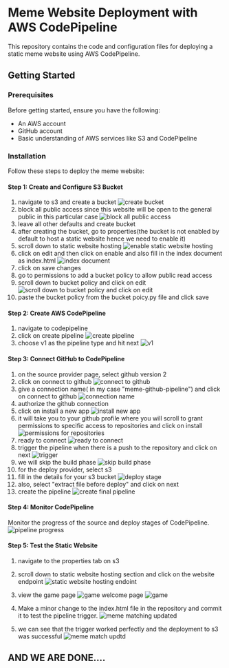 # Meme Website Deployment with AWS CodePipeline

This repository contains the code and configuration files for deploying a static meme website using AWS CodePipeline.

## Getting Started

### Prerequisites

Before getting started, ensure you have the following:

- An AWS account
- GitHub account
- Basic understanding of AWS services like S3 and CodePipeline

### Installation

Follow these steps to deploy the meme website:

#### Step 1: Create and Configure S3 Bucket
1. navigate to s3 and create a bucket
![create bucket](https://github.com/GeorgeEliWilliams/Continuous-deployment-using-aws-codepipeline-and-AWS-S3/assets/103576454/19ecc6f9-1637-4d1d-890b-8a69072ecb9b)
2. block all public access since this website will be open to the general public in this particular case
![block all public access](https://github.com/GeorgeEliWilliams/Continuous-deployment-using-aws-codepipeline-and-AWS-S3/assets/103576454/b28435eb-7292-40c8-9960-40ad0315ac1c)
3. leave all other defaults and create bucket
4. after creating the bucket, go to properties(the bucket is not enabled by default to host a static website hence we need to enable it)
5. scroll down to static website hosting
![enable static website hosting](https://github.com/GeorgeEliWilliams/Continuous-deployment-using-aws-codepipeline-and-AWS-S3/assets/103576454/a9d12ba0-9b8f-4763-8b84-4325ff0d6677)
6. click on edit and then click on enable and also fill in the index document as index.html
![index document](https://github.com/GeorgeEliWilliams/Continuous-deployment-using-aws-codepipeline-and-AWS-S3/assets/103576454/1b8d8a77-4fb1-4b37-8f1b-f0fb2f6b70c7)
7. click on save changes
8. go to permissions to add a bucket policy to allow public read access
9. scroll down to bucket policy and click on edit
![scroll down to bucket policy and click on edit](https://github.com/GeorgeEliWilliams/Continuous-deployment-using-aws-codepipeline-and-AWS-S3/assets/103576454/fdb65bfc-a141-4c89-8b0b-4e2e91584386)
10. paste the bucket policy from the bucket poicy.py file and click save


#### Step 2: Create AWS CodePipeline
1. navigate to codepipeline
2. click on create pipeline
![create pipeline](https://github.com/GeorgeEliWilliams/Continuous-deployment-using-aws-codepipeline-and-AWS-S3/assets/103576454/cece24c3-cca5-4978-927e-b4d5a85f70c8)
3. choose v1 as the pipeline type and hit next
![v1](https://github.com/GeorgeEliWilliams/Continuous-deployment-using-aws-codepipeline-and-AWS-S3/assets/103576454/e8cbcbf4-76a2-4e1f-8601-7780e01dc41f)


#### Step 3: Connect GitHub to CodePipeline
1. on the source provider page, select github version 2
2. click on connect to github
![connect to github](https://github.com/GeorgeEliWilliams/Continuous-deployment-using-aws-codepipeline-and-AWS-S3/assets/103576454/9b99bb99-157b-4c6e-8f3d-af5a3faeee2d)
3. give a connection name( in my case "meme-github-pipeline") and click on connect to github
![connection name](https://github.com/GeorgeEliWilliams/Continuous-deployment-using-aws-codepipeline-and-AWS-S3/assets/103576454/1c52151d-49cd-40bb-bd67-6c48a5b17520)
4. authorize the github connection
5. click on install a new app
![install new app](https://github.com/GeorgeEliWilliams/Continuous-deployment-using-aws-codepipeline-and-AWS-S3/assets/103576454/fcdc777b-952b-4001-a83a-a8aadc535557)
6. it will take you to your github profile where you will scroll to grant permissions to specific access to repositories and click on install
![permissions for repositories](https://github.com/GeorgeEliWilliams/Continuous-deployment-using-aws-codepipeline-and-AWS-S3/assets/103576454/1530d772-bfb1-49d3-9854-d274993d22b7)
7. ready to connect
![ready to connect](https://github.com/GeorgeEliWilliams/Continuous-deployment-using-aws-codepipeline-and-AWS-S3/assets/103576454/0385c738-059d-4fed-a7d7-ac107316663c)
8. trigger the pipeline when there is a push to the repository and click on next
![trigger](https://github.com/GeorgeEliWilliams/Continuous-deployment-using-aws-codepipeline-and-AWS-S3/assets/103576454/7a5894da-205e-49bc-96ec-d277addceed1)
9. we will skip the build phase
![skip build phase](https://github.com/GeorgeEliWilliams/Continuous-deployment-using-aws-codepipeline-and-AWS-S3/assets/103576454/a80d0811-46bb-4eb8-8822-c785e59f28af)
10. for the deploy provider, select s3
11. fill in the details for your s3 bucket
![deploy stage](https://github.com/GeorgeEliWilliams/Continuous-deployment-using-aws-codepipeline-and-AWS-S3/assets/103576454/272dffd4-8fe8-4cca-852e-36fc913777c3)
12. also, select "extract file before deploy" and click on next
13. create the pipeline
![create final pipeline](https://github.com/GeorgeEliWilliams/Continuous-deployment-using-aws-codepipeline-and-AWS-S3/assets/103576454/022c4579-8f93-47fc-b7cf-9b8045c52a31)


#### Step 4: Monitor CodePipeline
Monitor the progress of the source and deploy stages of CodePipeline.
![pipeline progress](https://github.com/GeorgeEliWilliams/Continuous-deployment-using-aws-codepipeline-and-AWS-S3/assets/103576454/228efc12-5d0f-427a-ab59-f8507f129cef)


#### Step 5: Test the Static Website
1. navigate to the properties tab on s3
2. scroll down to static website hosting section and click on the website endpoint
![static website hosting endoint](https://github.com/GeorgeEliWilliams/Continuous-deployment-using-aws-codepipeline-and-AWS-S3/assets/103576454/4142b58a-fa8a-40ee-aade-6dfabbbd92f4)
3. view the game page
![game welcome page](https://github.com/GeorgeEliWilliams/Continuous-deployment-using-aws-codepipeline-and-AWS-S3/assets/103576454/c2e8e242-1616-4ebb-be2e-258c51c63941)
![game](https://github.com/GeorgeEliWilliams/Continuous-deployment-using-aws-codepipeline-and-AWS-S3/assets/103576454/55a06ab2-ac12-4ba7-b743-0d0ecb85f966)

4. Make a minor change to the index.html file in the repository and commit it to test the pipeline trigger.
![meme matching updated](https://github.com/GeorgeEliWilliams/Continuous-deployment-using-aws-codepipeline-and-AWS-S3/assets/103576454/188c0534-de05-4a13-9c79-081711034052)
5. we can see that the trigger worked perfectly and the deployment to s3 was successful
![meme match updtd](https://github.com/GeorgeEliWilliams/Continuous-deployment-using-aws-codepipeline-and-AWS-S3/assets/103576454/73441117-1a0e-4ea4-bfc9-168a8f8d7628)

## AND WE ARE DONE....
